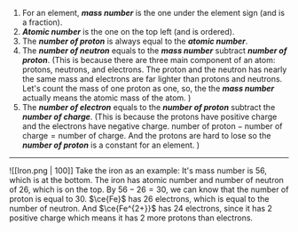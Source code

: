 1. For an element, ***mass number*** is the one under the element sign (and is a fraction). 
2. ***Atomic number*** is the one on the top left  (and is ordered). 
3. The ***number of proton*** is always equal to the ***atomic number***. 
4. The ***number of neutron*** equals to the ***mass number*** subtract ***number of proton***. (This is because there are three main component of an atom: protons, neutrons, and electrons. The proton and the neutron has nearly the same mass and electrons are far lighter than protons and neutrons. Let's count the mass of one proton as one, so, the the ***mass number*** actually means the atomic mass of the atom. )
5. The ***number of electron*** equals to the ***number of proton*** subtract the ***number of charge***. (This is because the protons have positive charge and the electrons have negative charge. $\text{number of proton} - \text{number of charge} = \text{number of charge}$. And the protons are hard to lose so the ***number of proton*** is a constant for an element. )

---

![[Iron.png | 100]]
Take the iron as an example: 
It's mass number is 56, which is at the bottom. 
The iron has atomic number and number of neutron of 26, which is on the top. 
By $56-26 = 30$, we can know that the number of proton is equal to 30. 
$\ce{Fe}$ has 26 electrons, which is equal to the number of neutron. And $\ce{Fe^{2+}}$ has 24 electrons, since it has 2 positive charge which means it has 2 more protons than electrons. 